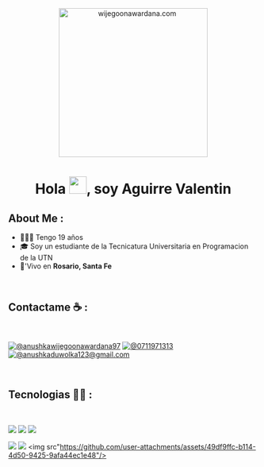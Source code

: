 <div align="center" width="50">
    <img alt="wijegoonawardana.com" src="./assets/oh hi there.png" width="300"/>
</div>
<h1 align="center">Hola <img src="https://media.giphy.com/media/hvRJCLFzcasrR4ia7z/giphy.gif" width="35">, soy Aguirre Valentin</h1>

## About Me :
- 🙋🏽‍♂️ Tengo 19 años
- 🎓 Soy un estudiante de la Tecnicatura Universitaria en Programacion de la UTN
- 🏡'Vivo en **Rosario, Santa Fe**

<br>

## Contactame ☕ :

<br>

[![@anushkawijegoonawardana97](https://img.icons8.com/fluency/48/000000/instagram-new.png "@anushkawijegoonawardana97")](https://www.instagram.com/pachubj.17/) [![@0711971313](https://img.icons8.com/fluency/48/000000/phone-disconnected.png "@0711971313")](tel:34152547818) [![@anushkaduwolka123@gmail.com](https://img.icons8.com/fluency/48/000000/apple-mail.png "@anushkaduwolka123@gmail.com")](valenaguirre02@hotmail.com)

<br>

## Tecnologias 🧑‍💻 :

<br>

<img src="https://img.icons8.com/color/48/000000/html-5--v1.png"/> <img src="https://img.icons8.com/color/48/000000/css3.png"/> <img src="https://img.icons8.com/color/48/000000/javascript--v1.png"/> 

<img src="https://img.icons8.com/color/48/000000/mysql-logo.png"/> <img src="https://github.com/user-attachments/assets/53aed121-7cf4-4093-998c-bfb623cd25f8"/> <img src"https://github.com/user-attachments/assets/49df9ffc-b114-4d50-9425-9afa44ec1e48"/>

